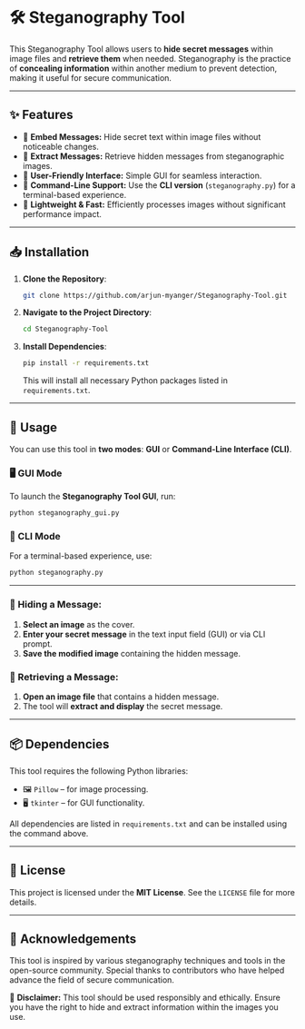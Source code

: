 # 🛠️ Steganography Tool

This Steganography Tool allows users to **hide secret messages** within image files and **retrieve them** when needed. Steganography is the practice of **concealing information** within another medium to prevent detection, making it useful for secure communication.

---

## ✨ Features

- 🔹 **Embed Messages:** Hide secret text within image files without noticeable changes.
- 🔹 **Extract Messages:** Retrieve hidden messages from steganographic images.
- 🔹 **User-Friendly Interface:** Simple GUI for seamless interaction.
- 🔹 **Command-Line Support:** Use the **CLI version** (`steganography.py`) for a terminal-based experience.
- 🔹 **Lightweight & Fast:** Efficiently processes images without significant performance impact.

---

## 📥 Installation

1. **Clone the Repository**:
   ```bash
   git clone https://github.com/arjun-myanger/Steganography-Tool.git
   ```

2. **Navigate to the Project Directory**:
   ```bash
   cd Steganography-Tool
   ```

3. **Install Dependencies**:
   ```bash
   pip install -r requirements.txt
   ```
   This will install all necessary Python packages listed in `requirements.txt`.

---

## 🚀 Usage

You can use this tool in **two modes**: **GUI** or **Command-Line Interface (CLI)**.

### 🖥️ GUI Mode
To launch the **Steganography Tool GUI**, run:
```bash
python steganography_gui.py
```

### 🔲 CLI Mode
For a terminal-based experience, use:
```bash
python steganography.py
```

---

### 🔏 Hiding a Message:
1. **Select an image** as the cover.
2. **Enter your secret message** in the text input field (GUI) or via CLI prompt.
3. **Save the modified image** containing the hidden message.

### 🔎 Retrieving a Message:
1. **Open an image file** that contains a hidden message.
2. The tool will **extract and display** the secret message.

---

## 📦 Dependencies

This tool requires the following Python libraries:
- 🖼️ `Pillow` – for image processing.
- 🖥️ `tkinter` – for GUI functionality.

All dependencies are listed in `requirements.txt` and can be installed using the command above.

---

## 📜 License

This project is licensed under the **MIT License**. See the `LICENSE` file for more details.

---

## 🙌 Acknowledgements

This tool is inspired by various steganography techniques and tools in the open-source community. Special thanks to contributors who have helped advance the field of secure communication.

📢 **Disclaimer:** This tool should be used responsibly and ethically. Ensure you have the right to hide and extract information within the images you use.